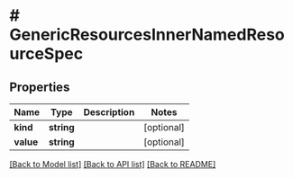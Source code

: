 # # GenericResourcesInnerNamedResourceSpec

## Properties

Name | Type | Description | Notes
------------ | ------------- | ------------- | -------------
**kind** | **string** |  | [optional]
**value** | **string** |  | [optional]

[[Back to Model list]](../../README.md#models) [[Back to API list]](../../README.md#endpoints) [[Back to README]](../../README.md)
